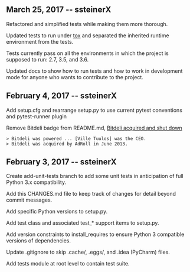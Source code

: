 March 25, 2017 -- ssteinerX
---------------------------
Refactored and simplified tests while making them more thorough.

Updated tests to run under [tox](https://tox.readthedocs.io/en/latest/) and 
separated the inherited runtime environment from the tests.

Tests currently pass on all the environments in which the project is 
supposed to run: 2.7, 3.5, and 3.6.

Updated docs to show how to run tests and how to work in development mode for
anyone who wants to contribute to the project.

February 4, 2017 -- ssteinerX
-----------------------------
Add setup.cfg and rearrange setup.py to use current pytest conventions and pytest-runner plugin

Remove Bitdeli badge from README.md, [Bitdeli acquired and shut down](https://www.linkedin.com/in/villetuulos)

	> Bitdeli was powered ... [Ville Tuulos] was the CEO.
	> Bitdeli was acquired by AdRoll in June 2013.

February 3, 2017 -- ssteinerX
-----------------------------
Create add-unit-tests branch to add some unit tests in anticipation of
full Python 3.x compatibility.

Add this CHANGES.md file to keep track of changes for detail beyond commit messages.

Add specific Python versions to setup.py.

Add test class and associated test_* support items to setup.py.

Add version constraints to install_requires to ensure Python 3 compatible
versions of dependencies.

Update .gitignore to skip .cache/, .eggs/, and .idea (PyCharm) files.

Add tests module at root level to contain test suite.
